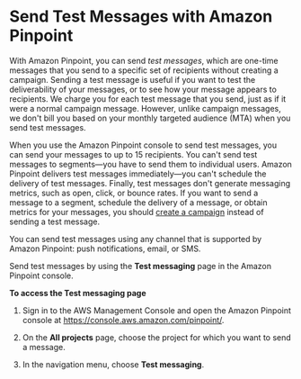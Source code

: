 # Send Test Messages with Amazon Pinpoint<a name="messages"></a>

With Amazon Pinpoint, you can send *test messages*, which are one\-time messages that you send to a specific set of recipients without creating a campaign\. Sending a test message is useful if you want to test the deliverability of your messages, or to see how your message appears to recipients\. We charge you for each test message that you send, just as if it were a normal campaign message\. However, unlike campaign messages, we don't bill you based on your monthly targeted audience \(MTA\) when you send test messages\.

When you use the Amazon Pinpoint console to send test messages, you can send your messages to up to 15 recipients\. You can't send test messages to segments—you have to send them to individual users\. Amazon Pinpoint delivers test messages immediately—you can't schedule the delivery of test messages\. Finally, test messages don't generate messaging metrics, such as open, click, or bounce rates\. If you want to send a message to a segment, schedule the delivery of a message, or obtain metrics for your messages, you should [create a campaign](campaigns.md) instead of sending a test message\.

You can send test messages using any channel that is supported by Amazon Pinpoint: push notifications, email, or SMS\.

Send test messages by using the **Test messaging** page in the Amazon Pinpoint console\.

**To access the Test messaging page**

1. Sign in to the AWS Management Console and open the Amazon Pinpoint console at [https://console\.aws\.amazon\.com/pinpoint/](https://console.aws.amazon.com/pinpoint/)\.

1. On the **All projects** page, choose the project for which you want to send a message\.

1. In the navigation menu, choose **Test messaging**\.